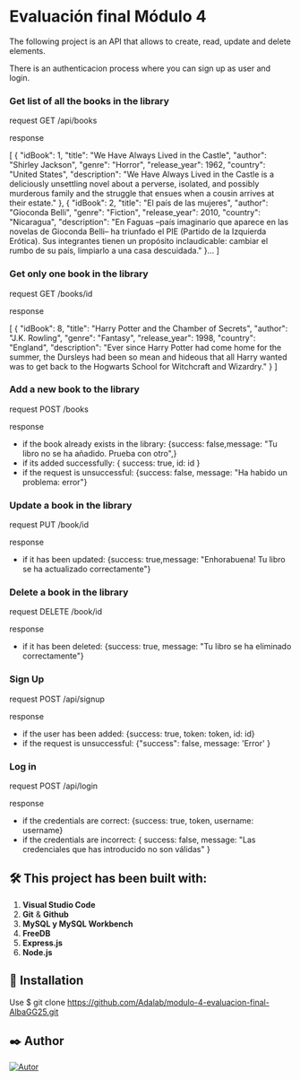 # Evaluación final Módulo 4

The following project is an API that allows to create, read, update and delete elements.

There is an authenticacion process where you can sign up as user and login.


### Get list of all the books in the library
request GET /api/books

response 

[
{
  "idBook": 1,
  "title": "We Have Always Lived in the Castle",
  "author": "Shirley Jackson",
  "genre": "Horror",
  "release_year": 1962,
  "country": "United States",
  "description": "We Have Always Lived in the Castle is a deliciously unsettling novel about a perverse, isolated, and possibly murderous family and the struggle that ensues when a cousin arrives at their estate."
},
{
  "idBook": 2,
  "title": "El país de las mujeres",
  "author": "Gioconda Belli",
  "genre": "Fiction",
  "release_year": 2010,
  "country": "Nicaragua",
  "description": "En Faguas –país imaginario que aparece en las novelas de   Gioconda Belli– ha triunfado el PIE (Partido de la Izquierda Erótica). Sus   integrantes tienen un propósito inclaudicable: cambiar el rumbo de su país,  limpiarlo a una casa descuidada."
}...
]

### Get only one book in the library
request GET /books/id

response 

[
{
  "idBook": 8,
  "title": "Harry Potter and the Chamber of Secrets",
  "author": "J.K. Rowling",
  "genre": "Fantasy",
  "release_year": 1998,
  "country": "England",
  "description": "Ever since Harry Potter had come home for the summer, the    Dursleys had been so mean and hideous that all Harry wanted was to get back to the Hogwarts School for Witchcraft and Wizardry."
}
]

### Add a new book to the library
request POST /books

response 

- if the book already exists in the library: {success: false,message: "Tu libro no se ha añadido. Prueba con otro",}
- if its added successfully: { success: true, id: id }
- if the request is unsuccessful: {success: false, message: "Ha habido un problema: error"}

### Update a book in the library
request PUT /book/id

response 
- if it has been updated: {success: true,message: "Enhorabuena! Tu libro se ha actualizado correctamente"}

### Delete a book in the library
request DELETE /book/id

response 
- if it has been deleted: {success: true, message: "Tu libro se ha eliminado correctamente"}

### Sign Up
request POST /api/signup

response 
- if the user has been added: {success: true, token: token, id: id}
- if the request is unsuccessful: {"success": false, message: 'Error' }

### Log in
request POST /api/login

response 
- if the credentials are correct: {success: true, token, username: username}
- if the credentials are incorrect: { success: false, message: "Las credenciales que has introducido no son válidas" }



## :hammer_and_wrench: This project has been built with:

1. **Visual Studio Code** 
2. **Git** & **Github** 
3. **MySQL y MySQL Workbench** 
4. **FreeDB**
5. **Express.js**
6. **Node.js**

## :wrench: Installation
Use  $ git clone https://github.com/Adalab/modulo-4-evaluacion-final-AlbaGG25.git

## ✒️ Author

[![Autor](https://img.shields.io/badge/-%20Alba%20Ginés%20García%20-%20pink?logo=github&labelColor=grey&color=rgb(92%2C%20201%2C%20245))](https://github.com/AlbaGG25)

